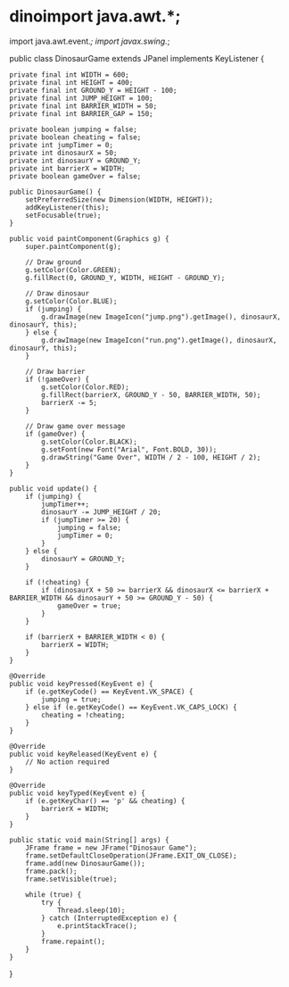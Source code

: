 # dinoimport java.awt.*;
import java.awt.event.*;
import javax.swing.*;

public class DinosaurGame extends JPanel implements KeyListener {

    private final int WIDTH = 600;
    private final int HEIGHT = 400;
    private final int GROUND_Y = HEIGHT - 100;
    private final int JUMP_HEIGHT = 100;
    private final int BARRIER_WIDTH = 50;
    private final int BARRIER_GAP = 150;

    private boolean jumping = false;
    private boolean cheating = false;
    private int jumpTimer = 0;
    private int dinosaurX = 50;
    private int dinosaurY = GROUND_Y;
    private int barrierX = WIDTH;
    private boolean gameOver = false;

    public DinosaurGame() {
        setPreferredSize(new Dimension(WIDTH, HEIGHT));
        addKeyListener(this);
        setFocusable(true);
    }

    public void paintComponent(Graphics g) {
        super.paintComponent(g);

        // Draw ground
        g.setColor(Color.GREEN);
        g.fillRect(0, GROUND_Y, WIDTH, HEIGHT - GROUND_Y);

        // Draw dinosaur
        g.setColor(Color.BLUE);
        if (jumping) {
            g.drawImage(new ImageIcon("jump.png").getImage(), dinosaurX, dinosaurY, this);
        } else {
            g.drawImage(new ImageIcon("run.png").getImage(), dinosaurX, dinosaurY, this);
        }

        // Draw barrier
        if (!gameOver) {
            g.setColor(Color.RED);
            g.fillRect(barrierX, GROUND_Y - 50, BARRIER_WIDTH, 50);
            barrierX -= 5;
        }

        // Draw game over message
        if (gameOver) {
            g.setColor(Color.BLACK);
            g.setFont(new Font("Arial", Font.BOLD, 30));
            g.drawString("Game Over", WIDTH / 2 - 100, HEIGHT / 2);
        }
    }

    public void update() {
        if (jumping) {
            jumpTimer++;
            dinosaurY -= JUMP_HEIGHT / 20;
            if (jumpTimer >= 20) {
                jumping = false;
                jumpTimer = 0;
            }
        } else {
            dinosaurY = GROUND_Y;
        }

        if (!cheating) {
            if (dinosaurX + 50 >= barrierX && dinosaurX <= barrierX + BARRIER_WIDTH && dinosaurY + 50 >= GROUND_Y - 50) {
                gameOver = true;
            }
        }

        if (barrierX + BARRIER_WIDTH < 0) {
            barrierX = WIDTH;
        }
    }

    @Override
    public void keyPressed(KeyEvent e) {
        if (e.getKeyCode() == KeyEvent.VK_SPACE) {
            jumping = true;
        } else if (e.getKeyCode() == KeyEvent.VK_CAPS_LOCK) {
            cheating = !cheating;
        }
    }

    @Override
    public void keyReleased(KeyEvent e) {
        // No action required
    }

    @Override
    public void keyTyped(KeyEvent e) {
        if (e.getKeyChar() == 'p' && cheating) {
            barrierX = WIDTH;
        }
    }

    public static void main(String[] args) {
        JFrame frame = new JFrame("Dinosaur Game");
        frame.setDefaultCloseOperation(JFrame.EXIT_ON_CLOSE);
        frame.add(new DinosaurGame());
        frame.pack();
        frame.setVisible(true);

        while (true) {
            try {
                Thread.sleep(10);
            } catch (InterruptedException e) {
                e.printStackTrace();
            }
            frame.repaint();
        }
    }
}
